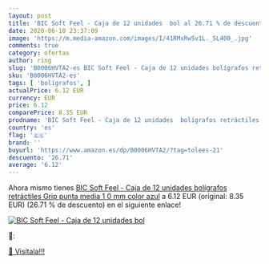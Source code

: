 ```yaml
---
layout: post
title: 'BIC Soft Feel - Caja de 12 unidades  bol al 26.71 % de descuento'
date: 2020-06-10 23:37:09
image: 'https://m.media-amazon.com/images/I/41RMxRwSv1L._SL400_.jpg'
comments: true
category: ofertas
author: ring
slug: 'B0006HVTA2-es BIC Soft Feel - Caja de 12 unidades bolígrafos retráctiles...'
sku: 'B0006HVTA2-es'
tags: [ 'bolígrafos', ]
actualPrice: 6.12 EUR
currency: EUR
price: 6.12
comparePrice: 8.35 EUR
prodname: 'BIC Soft Feel - Caja de 12 unidades  bolígrafos retráctiles Grip punta media  1 0 mm   color azul'
country: 'es'
flag: '🇪🇸'
brand: ''
buyurl: 'https://www.amazon.es/dp/B0006HVTA2/?tag=tolees-21'
descuento: '26.71'
average: '6.12'
---
```


Ahora mismo tienes [BIC Soft Feel - Caja de 12 unidades  bolígrafos retráctiles Grip punta media  1 0 mm   color azul](https://www.amazon.es/dp/B0006HVTA2/?tag=tolees-21) a 6.12 EUR (original: 8.35 EUR) (26.71 %  de descuento) en el siguiente enlace!

[![BIC Soft Feel - Caja de 12 unidades  bol](https://m.media-amazon.com/images/I/41RMxRwSv1L._SL400_.jpg)](https://www.amazon.es/dp/B0006HVTA2/?tag=tolees-21)

🔎:


[🛒 Visítala!!!](https://www.amazon.es/dp/B0006HVTA2/?tag=tolees-21)
